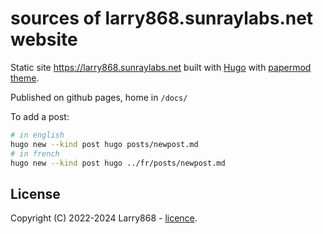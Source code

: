 # sources of larry868.sunraylabs.net website

Static site https://larry868.sunraylabs.net built with [Hugo](https://gohugo.io/) with [papermod theme](https://github.com/adityatelange/hugo-PaperMod).

Published on github pages, home in `/docs/`

To add a post:

```bash
# in english
hugo new --kind post hugo posts/newpost.md
# in french
hugo new --kind post hugo ../fr/posts/newpost.md
```

## License

Copyright (C) 2022-2024 Larry868 - [licence](LICENSE.md).
